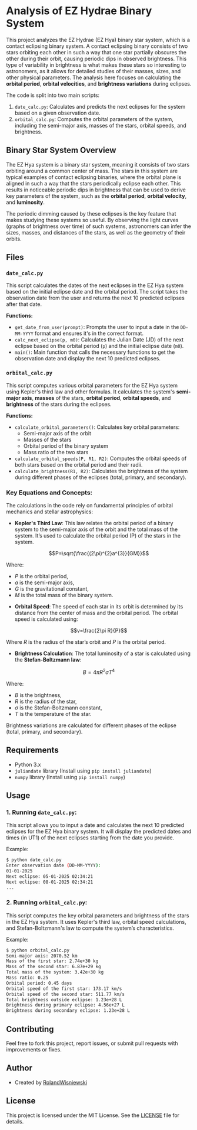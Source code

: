 # Analysis of EZ Hydrae Binary System

This project analyzes the EZ Hydrae (EZ Hya) binary star system, which is a contact eclipsing binary system. A contact eclipsing binary consists of two stars orbiting each other in such a way that one star partially obscures the other during their orbit, causing periodic dips in observed brightness. This type of variability in brightness is what makes these stars so interesting to astronomers, as it allows for detailed studies of their masses, sizes, and other physical parameters. The analysis here focuses on calculating the **orbital period**, **orbital velocities**, and **brightness variations** during eclipses.

The code is split into two main scripts:
1. `date_calc.py`: Calculates and predicts the next eclipses for the system based on a given observation date.
2. `orbital_calc.py`: Computes the orbital parameters of the system, including the semi-major axis, masses of the stars, orbital speeds, and brightness.

## Binary Star System Overview

The EZ Hya system is a binary star system, meaning it consists of two stars orbiting around a common center of mass. The stars in this system are typical examples of contact eclipsing binaries, where the orbital plane is aligned in such a way that the stars periodically eclipse each other. This results in noticeable periodic dips in brightness that can be used to derive key parameters of the system, such as the **orbital period**, **orbital velocity**, and **luminosity**.

The periodic dimming caused by these eclipses is the key feature that makes studying these systems so useful. By observing the light curves (graphs of brightness over time) of such systems, astronomers can infer the sizes, masses, and distances of the stars, as well as the geometry of their orbits.

## Files

### `date_calc.py`

This script calculates the dates of the next eclipses in the EZ Hya system based on the initial eclipse date and the orbital period. The script takes the observation date from the user and returns the next 10 predicted eclipses after that date.

**Functions:**

* `get_date_from_user(prompt)`: Prompts the user to input a date in the `DD-MM-YYYY` format and ensures it's in the correct format.
* `calc_next_eclipse(p, m0)`: Calculates the Julian Date (JD) of the next eclipse based on the orbital period (`p`) and the initial eclipse date (`m0`).
* `main()`: Main function that calls the necessary functions to get the observation date and display the next 10 predicted eclipses.

### `orbital_calc.py`

This script computes various orbital parameters for the EZ Hya system using Kepler's third law and other formulas. It calculates the system's **semi-major axis**, **masses** of the stars, **orbital period**, **orbital speeds**, and **brightness** of the stars during the eclipses.

**Functions:**

* `calculate_orbital_parameters()`: Calculates key orbital parameters:
  * Semi-major axis of the orbit
  * Masses of the stars
  * Orbital period of the binary system
  * Mass ratio of the two stars
* `calculate_orbital_speeds(P, R1, R2)`: Computes the orbital speeds of both stars based on the orbital period and their radii.
* `calculate_brightness(R1, R2)`: Calculates the brightness of the system during different phases of the eclipses (total, primary, and secondary).

### **Key Equations and Concepts:**
The calculations in the code rely on fundamental principles of orbital mechanics and stellar astrophysics:
* **Kepler's Third Law**: This law relates the orbital period of a binary system to the semi-major axis of the orbit and the total mass of the system. It’s used to calculate the orbital period (P) of the stars in the system.

$$P=\sqrt{\frac{(2\pi)^{2}a^{3}}{GM}}$$
 
  Where:
  
  * $P$ is the orbital period,
  * $a$ is the semi-major axis,
  * $G$ is the gravitational constant,
  * $M$ is the total mass of the binary system.

- **Orbital Speed**: The speed of each star in its orbit is determined by its distance from the center of mass and the orbital period. The orbital speed is calculated using:

$$v=\frac{2\pi R}{P}$$

Where $R$ is the radius of the star’s orbit and $P$ is the orbital period.

- **Brightness Calculation**: The total luminosity of a star is calculated using the **Stefan-Boltzmann law**:

$$B=4\pi R^{2}\sigma T^{4}$$

Where:

* $B$ is the brightness,
* $R$ is the radius of the star,
* $σ$ is the Stefan-Boltzmann constant,
* $T$ is the temperature of the star.

Brightness variations are calculated for different phases of the eclipse (total, primary, and secondary).

## Requirements
* Python 3.x
* `juliandate` library (Install using `pip install juliandate`)
* `numpy` library (Install using `pip install numpy`)

## Usage

### 1. Running `date_calc.py`:

This script allows you to input a date and calculates the next 10 predicted eclipses for the EZ Hya binary system. It will display the predicted dates and times (in UT1) of the next eclipses starting from the date you provide.

Example:

```bash
$ python date_calc.py
Enter observation date (DD-MM-YYYY):
01-01-2025
Next eclipse: 05-01-2025 02:34:21
Next eclipse: 08-01-2025 02:34:21
...
```

### 2. Running `orbital_calc.py`:
This script computes the key orbital parameters and brightness of the stars in the EZ Hya system. It uses Kepler's third law, orbital speed calculations, and Stefan-Boltzmann's law to compute the system’s characteristics.

Example:

```bash
$ python orbital_calc.py
Semi-major axis: 2070.52 km
Mass of the first star: 2.74e+30 kg
Mass of the second star: 6.87e+29 kg
Total mass of the system: 3.42e+30 kg
Mass ratio: 0.25
Orbital period: 0.45 days
Orbital speed of the first star: 173.17 km/s
Orbital speed of the second star: 511.77 km/s
Total brightness outside eclipse: 1.23e+28 L
Brightness during primary eclipse: 4.56e+27 L
Brightness during secondary eclipse: 1.23e+28 L
```

## Contributing

Feel free to fork this project, report issues, or submit pull requests with improvements or fixes.

## Author

* Created by [RolandWisniewski](https://github.com/RolandWisniewski)

## License

This project is licensed under the MIT License. See the [LICENSE](LICENSE) file for details.
